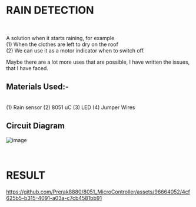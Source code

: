 # RAIN DETECTION
<br>

A solution when it starts raining, for example
<be>
<br>
(1)  When the clothes are left to dry on the roof<br>
(2)  We can use it as a motor indicator when to switch off.<br>

Maybe there are a lot more uses that are possible, I have written the issues, that I have faced.<br>

## Materials Used:-
<br>
(1)  Rain sensor
(2)  8051 uC
(3)  LED
(4)  Jumper Wires
<br>

## Circuit Diagram
![image](https://github.com/Prerak8880/8051_MicroController/assets/96664052/da3cf585-9257-4784-99ee-bba5a1e1dd4b)

<br>

# RESULT



https://github.com/Prerak8880/8051_MicroController/assets/96664052/4cf625b5-b315-4091-a03a-c7cb4581bb91

